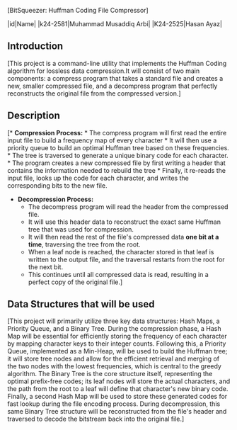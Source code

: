 [BitSqueezer: Huffman Coding File Compressor]

|id|Name|
|k24-2581|Muhammad Musaddiq Arbi|
|K24-2525|Hasan Ayaz|

## Introduction
[This project is a command-line utility that implements the Huffman Coding algorithm for lossless data compression.It will consist of two main components: a compress program that takes a standard file and creates a new, smaller compressed file, and a decompress program that perfectly reconstructs the original file from the compressed version.]

## Description
[* **Compression Process:**
    * The compress program will first read the entire input file to build a frequency map of every character
    * It will then use a priority queue to build an optimal Huffman tree based on these frequencies.
    * The tree is traversed to generate a unique binary code for each character.
    * The program creates a new compressed file by first writing a header that contains the information needed to rebuild the tree
    * Finally, it re-reads the input file, looks up the code for each character, and writes the corresponding bits to the new file.

* **Decompression Process:**
    * The decompress program will read the header from the compressed file.
    * It will use this header data to reconstruct the exact same Huffman tree that was used for compression.
    * It will then read the rest of the file's compressed data **one bit at a time**, traversing the tree from the root.    
    * When a leaf node is reached, the character stored in that leaf is written to the output file, and the traversal restarts from the root for the next bit.
    * This continues until all compressed data is read, resulting in a perfect copy of the original file.]

## Data Structures that will be used
[This project will primarily utilize three key data structures: Hash Maps, a Priority Queue, and a Binary Tree. During the compression phase, a Hash Map will be essential for efficiently storing the frequency of each character by mapping character keys to their integer counts. Following this, a Priority Queue, implemented as a Min-Heap, will be used to build the Huffman tree; it will store tree nodes and allow for the efficient retrieval and merging of the two nodes with the lowest frequencies, which is central to the greedy algorithm. The Binary Tree is the core structure itself, representing the optimal prefix-free codes; its leaf nodes will store the actual characters, and the path from the root to a leaf will define that character's new binary code. Finally, a second Hash Map will be used to store these generated codes for fast lookup during the file encoding process. During decompression, this same Binary Tree structure will be reconstructed from the file's header and traversed to decode the bitstream back into the original file.] 



